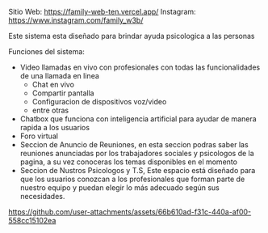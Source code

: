 
Sitio Web: https://family-web-ten.vercel.app/ 
Instagram: https://www.instagram.com/family_w3b/ 

Este sistema esta diseñado para brindar ayuda psicologica a las personas

Funciones del sistema:
- Video llamadas en vivo con profesionales con todas las funcionalidades de una llamada en linea
    - Chat en vivo
    - Compartir pantalla
    - Configuracion de dispositivos voz/video
    - entre otras
- Chatbox que funciona con inteligencia artificial para ayudar de manera rapida a los usuarios
- Foro virtual
- Seccion de Anuncio de Reuniones, en esta seccion podras saber las reuniones anunciadas por los trabajadores sociales y psicologos de la pagina, a su vez conoceras los temas disponibles en el momento
- Seccion de Nustros Psicologos y T.S, Este espacio está diseñado para que los usuarios conozcan a los profesionales que forman parte de nuestro equipo y puedan elegir lo más adecuado según sus necesidades.
  
https://github.com/user-attachments/assets/66b610ad-f31c-440a-af00-558cc15102ea 

